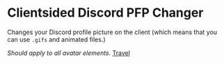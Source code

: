 # Clientsided Discord PFP Changer
Changes your Discord profile picture on the client (which means that you can use `.gifs` and animated files.)

*Should apply to all avatar elements.*
[Travel](https://github.com/GUIDEVELOCI/discord-pfp-changer/blob/main/discordpfpchanger.css)
